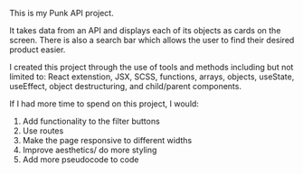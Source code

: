 This is my Punk API project.

It takes data from an API and displays each of its objects as cards on the screen. There is also a search bar which allows the user to find their desired product easier. 

I created this project through the use of tools and methods including but not limited to: React extenstion, JSX, SCSS, functions, arrays, objects, useState, useEffect, object destructuring, and child/parent components.

If I had more time to spend on this project, I would:
1. Add functionality to the filter buttons
2. Use routes
3. Make the page responsive to different widths
4. Improve aesthetics/ do more styling
5. Add more pseudocode to code
